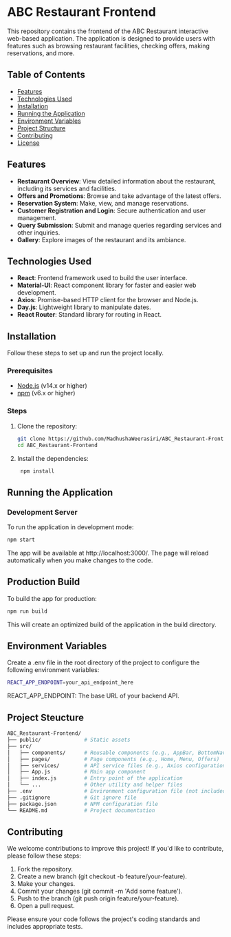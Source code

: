 # ABC Restaurant Frontend

This repository contains the frontend of the ABC Restaurant interactive web-based application. The application is designed to provide users with features such as browsing restaurant facilities, checking offers, making reservations, and more.

## Table of Contents
- [Features](#features)
- [Technologies Used](#technologies-used)
- [Installation](#installation)
- [Running the Application](#running-the-application)
- [Environment Variables](#environment-variables)
- [Project Structure](#project-structure)
- [Contributing](#contributing)
- [License](#license)

## Features
- **Restaurant Overview**: View detailed information about the restaurant, including its services and facilities.
- **Offers and Promotions**: Browse and take advantage of the latest offers.
- **Reservation System**: Make, view, and manage reservations.
- **Customer Registration and Login**: Secure authentication and user management.
- **Query Submission**: Submit and manage queries regarding services and other inquiries.
- **Gallery**: Explore images of the restaurant and its ambiance.

## Technologies Used
- **React**: Frontend framework used to build the user interface.
- **Material-UI**: React component library for faster and easier web development.
- **Axios**: Promise-based HTTP client for the browser and Node.js.
- **Day.js**: Lightweight library to manipulate dates.
- **React Router**: Standard library for routing in React.

## Installation
Follow these steps to set up and run the project locally.

### Prerequisites
- [Node.js](https://nodejs.org/) (v14.x or higher)
- [npm](https://www.npmjs.com/) (v6.x or higher)

### Steps
1. Clone the repository:
   ```bash
   git clone https://github.com/MadhushaWeerasiri/ABC_Restaurant-Frontend.git
   cd ABC_Restaurant-Frontend
2. Install the dependencies:
   ```bash
    npm install

## Running the Application

### Development Server
To run the application in development mode:
  ```bash
  npm start
  ```

The app will be available at http://localhost:3000/. The page will reload automatically when you make changes to the code.

## Production Build
To build the app for production:
  ```bash
npm run build
```

This will create an optimized build of the application in the build directory.

## Environment Variables
Create a .env file in the root directory of the project to configure the following environment variables:
  ```bash
  REACT_APP_ENDPOINT=your_api_endpoint_here
  ```
REACT_APP_ENDPOINT: The base URL of your backend API.

## Project Steucture
```bash
ABC_Restaurant-Frontend/
├── public/              # Static assets
├── src/
│   ├── components/      # Reusable components (e.g., AppBar, BottomNav, Bubble)
│   ├── pages/           # Page components (e.g., Home, Menu, Offers)
│   ├── services/        # API service files (e.g., Axios configurations)
│   ├── App.js           # Main app component
│   ├── index.js         # Entry point of the application
│   └── ...              # Other utility and helper files
├── .env                 # Environment configuration file (not included in the repo)
├── .gitignore           # Git ignore file
├── package.json         # NPM configuration file
└── README.md            # Project documentation
```

## Contributing
We welcome contributions to improve this project! If you'd like to contribute, please follow these steps:

1. Fork the repository.
2. Create a new branch (git checkout -b feature/your-feature).
3. Make your changes.
4. Commit your changes (git commit -m 'Add some feature').
5. Push to the branch (git push origin feature/your-feature).
6. Open a pull request.

Please ensure your code follows the project's coding standards and includes appropriate tests.
